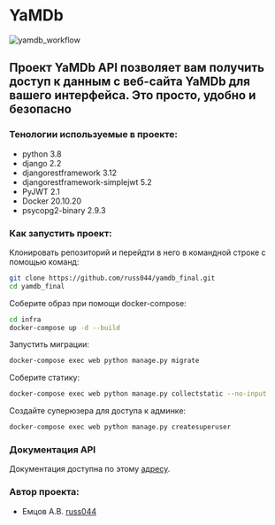 # YaMDb
![yamdb_workflow](https://github.com/russ044/yamdb_final/workflows/yamdb_workflow/badge.svg)
## Проект YaMDb API позволяет вам получить доступ к данным с веб-сайта YaMDb для вашего интерфейса. Это просто, удобно и безопасно

### Тенологии используемые в проекте:
- python 3.8
- django 2.2
- djangorestframework 3.12
- djangorestframework-simplejwt 5.2
- PyJWT 2.1
- Docker 20.10.20
- psycopg2-binary 2.9.3

### Как запустить проект:
Клонировать репозиторий и перейдти в него в командной строке с помощью команд:
```sh
git clone https://github.com/russ044/yamdb_final.git
cd yamdb_final
```
Cоберите образ при помощи docker-compose:
```sh
cd infra
docker-compose up -d --build
```
Запустить миграции:
```sh
docker-compose exec web python manage.py migrate
```
Соберите статику:
```sh
docker-compose exec web python manage.py collectstatic --no-input
```
Создайте суперюзера для доступа к админке:
```sh
docker-compose exec web python manage.py createsuperuser
```

### Документация API
Документация доступна по этому [адресу](http://127.0.0.1/redoc).

### Автор проекта:
- Емцов А.В.  [russ044](https://github.com/russ044)
